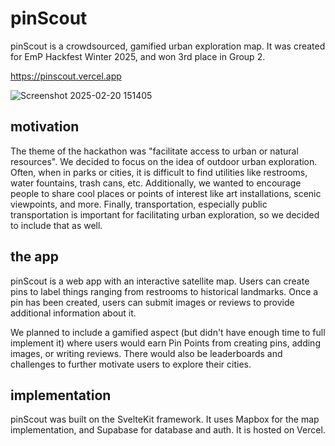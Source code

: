 # pinScout

pinScout is a crowdsourced, gamified urban exploration map. It was created for EmP Hackfest Winter 2025, and won 3rd place in Group 2. 

https://pinscout.vercel.app

![Screenshot 2025-02-20 151405](https://github.com/user-attachments/assets/921f4b71-a63b-4a74-92f2-624b2f9e6790)

## motivation

The theme of the hackathon was "facilitate access to urban or natural resources". We decided to focus on the idea of outdoor urban exploration. Often, when in parks or cities, it is difficult to find utilities like restrooms, water fountains, trash cans, etc. Additionally, we wanted to encourage people to share cool places or points of interest like art installations, scenic viewpoints, and more. Finally, transportation, especially public transportation is important for facilitating urban exploration, so we decided to include that as well.

## the app

pinScout is a web app with an interactive satellite map. Users can create pins to label things ranging from restrooms to historical landmarks. Once a pin has been created, users can submit images or reviews to provide additional information about it. 

We planned to include a gamified aspect (but didn't have enough time to full implement it) where users would earn Pin Points from creating pins, adding images, or writing reviews. There would also be leaderboards and challenges to further motivate users to explore their cities. 

## implementation

pinScout was built on the SvelteKit framework. It uses Mapbox for the map implementation, and Supabase for database and auth. It is hosted on Vercel.
